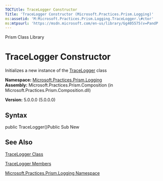 ```yaml
---
TOCTitle: TraceLogger Constructor
Title: 'TraceLogger Constructor (Microsoft.Practices.Prism.Logging)'
ms:assetid: 'M:Microsoft.Practices.Prism.Logging.TraceLogger.\#ctor'
ms:mtpsurl: 'https://msdn.microsoft.com/en-us/library/Gg405575(v=PandP.50)'
---
```


Prism Class Library

TraceLogger Constructor
=======================

Initializes a new instance of the [TraceLogger](https://msdn.microsoft.com/t:microsoft.practices.prism.logging.tracelogger) class

**Namespace:** [Microsoft.Practices.Prism.Logging](https://msdn.microsoft.com/n:microsoft.practices.prism.logging)
**Assembly:** Microsoft.Practices.Prism.Composition (in Microsoft.Practices.Prism.Composition.dll)

**Version:** 5.0.0.0 (5.0.0.0)

## Syntax


public TraceLogger()Public Sub New

See Also
--------


[TraceLogger Class](https://msdn.microsoft.com/t:microsoft.practices.prism.logging.tracelogger)

[TraceLogger Members](https://msdn.microsoft.com/allmembers.t:microsoft.practices.prism.logging.tracelogger)

[Microsoft.Practices.Prism.Logging Namespace](https://msdn.microsoft.com/n:microsoft.practices.prism.logging)
